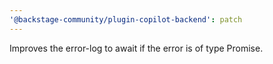 ```yaml
---
'@backstage-community/plugin-copilot-backend': patch
---
```


Improves the error-log to await if the error is of type Promise.
